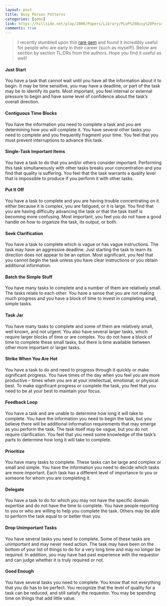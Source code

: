 ```yaml
---
layout: post
title: Busy Person Patterns
categories: [gems]
link: https://hillside.net/plop/2006/Papers/Library/PLoP%20Busy%20Person%20Pattern%20v8.pdf
comments: true
---
```


> I recently stumbled upon this [rare gem](https://hillside.net/plop/2006/Papers/Library/PLoP%20Busy%20Person%20Pattern%20v8.pdf) and found it incredibly useful for people who are early in their career (such as myself!). Below are section by section TL;DRs from the authors. Hope you find it useful as well!

#### Just Start
You have a task that cannot wait until you have all the information about it to begin. It
may be time sensitive, you may have a deadline, or part of the task may be to identify its
parts. Most important, you feel internal or external pressure to begin and have some
level of confidence about the task’s overall direction.

#### Contiguous Time Blocks
You have the information you need to complete a task and you are determining how you
will complete it. You have several other tasks you need to complete and you frequently
fragment your time. You feel that you must prevent interruptions to advance this task.

#### Single-Task Important Items
You have a task to do that you and/or others consider important. Performing this task
simultaneously with other tasks breaks your concentration and you find that quality is
suffering. You feel that the task warrants a quality level that is impossible to produce if
you perform it with other tasks.

#### Put It Off
You have a task to complete and you are having trouble concentrating on it either
because it is complex, you are fatigued, or it is large. You find that you are having
difficulty advancing the task or that the task itself is becoming more confusing. Most
important, you feel you do not have a good handle on how to organize the task, its output,
or both.

#### Seek Clarification
You have a task to complete which is vague or has vague instructions. The task may
have an aggressive deadline. Just starting the task to learn its direction does not appear to
be an option. Most significant, you feel that you cannot begin the task unless you have
clear instructions or you obtain additional information.

#### Batch the Simple Stuff
You have many tasks to complete and a number of them are relatively small. The tasks
relate to each other. You have a sense that you are not making much progress and you
have a block of time to invest in completing small, simple tasks.

#### Task Jar
You have many tasks to complete and some of them are relatively small, well known, and
not urgent. You also have several larger tasks, which require larger blocks of time or are
complex. You do not have a block of time to complete these small tasks, but there is time
available between other more important or larger tasks. 

#### Strike When You Are Hot
You have a task to do and need to progress through it quickly or make significant
progress. You have times of the day when you feel you are more productive – times
when you are at your intellectual, emotional, or physical best. To make significant
progress or complete the task, you feel that you need to be at your best to maintain your
focus.

#### Feedback Loop 
You have a task and are unable to determine how long it will take to complete. You have
the information you need to begin the task, but you believe there will be additional
information requirements that may emerge as you perform the task. The task itself may
be vague, but you do not require clarification. You feel that you need some knowledge of
the task’s parts to determine how long it will take to complete.

#### Prioritize
You have many tasks to complete. These tasks can be large and complex or small and
simple. You have the information you need to decide which tasks are more important.
Each task has a different level of importance to you or someone for whom you are
completing it.

#### Delegate
You have a task to do for which you may not have the specific domain expertise and do
not have the time to complete. You have people reporting to you or who are willing to
help you complete the task. Others may be able to perform the task equal to or better
than you.

#### Drop Unimportant Tasks
You have several tasks you need to complete. Some of these tasks are unimportant and
may never need action. The task may have been on the bottom of your list of things to do
for a very long time and may no longer be required. In addition, you may have had past
experience with the requestor and can judge whether it is truly required or not.

#### Good Enough
You have several tasks you need to complete. You know that not everything that you do
has to be perfect. You recognize that the level of quality for a task can be reduced, and
still satisfy the requestor. You may be spending time on things that add little value. 
